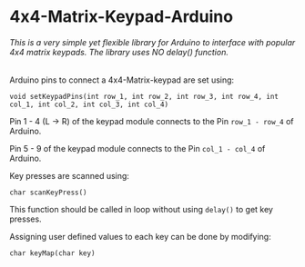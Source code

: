 # 4x4-Matrix-Keypad-Arduino


######  This is a very simple yet flexible library for Arduino to interface with popular 4x4 matrix keypads. The library uses NO delay() function.

Arduino pins to connect a 4x4-Matrix-keypad are set using:

`void setKeypadPins(int row_1, int row_2, int row_3, int row_4, int col_1, int col_2, int col_3, int col_4)`

Pin 1 - 4 (L -> R) of the keypad module connects to the Pin `row_1 - row_4` of Arduino.

Pin 5 - 9 of the keypad module connects to the Pin `col_1 - col_4` of Arduino.

Key presses are scanned using:

`char scanKeyPress()`

This function should be called in loop without using `delay()` to get key presses.

Assigning user defined values to each key can be done by modifying:

`char keyMap(char key)`


